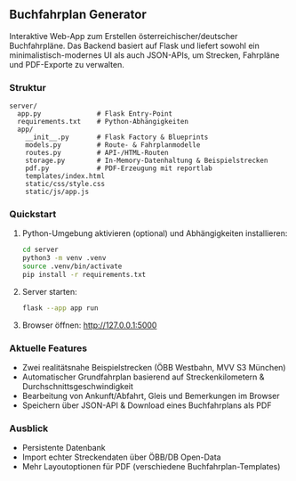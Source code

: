 ## Buchfahrplan Generator

Interaktive Web-App zum Erstellen österreichischer/deutscher Buchfahrpläne. Das Backend basiert auf Flask und liefert sowohl ein minimalistisch-modernes UI als auch JSON-APIs, um Strecken, Fahrpläne und PDF-Exporte zu verwalten.

### Struktur

```
server/
  app.py              # Flask Entry-Point
  requirements.txt    # Python-Abhängigkeiten
  app/
    __init__.py       # Flask Factory & Blueprints
    models.py         # Route- & Fahrplanmodelle
    routes.py         # API-/HTML-Routen
    storage.py        # In-Memory-Datenhaltung & Beispielstrecken
    pdf.py            # PDF-Erzeugung mit reportlab
    templates/index.html
    static/css/style.css
    static/js/app.js
```

### Quickstart

1. Python-Umgebung aktivieren (optional) und Abhängigkeiten installieren:

   ```bash
   cd server
   python3 -m venv .venv
   source .venv/bin/activate
   pip install -r requirements.txt
   ```

2. Server starten:

   ```bash
   flask --app app run
   ```

3. Browser öffnen: <http://127.0.0.1:5000>

### Aktuelle Features

- Zwei realitätsnahe Beispielstrecken (ÖBB Westbahn, MVV S3 München)
- Automatischer Grundfahrplan basierend auf Streckenkilometern & Durchschnittsgeschwindigkeit
- Bearbeitung von Ankunft/Abfahrt, Gleis und Bemerkungen im Browser
- Speichern über JSON-API & Download eines Buchfahrplans als PDF

### Ausblick

- Persistente Datenbank
- Import echter Streckendaten über ÖBB/DB Open-Data
- Mehr Layoutoptionen für PDF (verschiedene Buchfahrplan-Templates)
